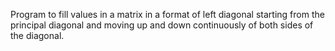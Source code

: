 Program to fill values in a matrix in a format of left diagonal starting from the principal diagonal and moving up and down continuously of both sides of the diagonal.
